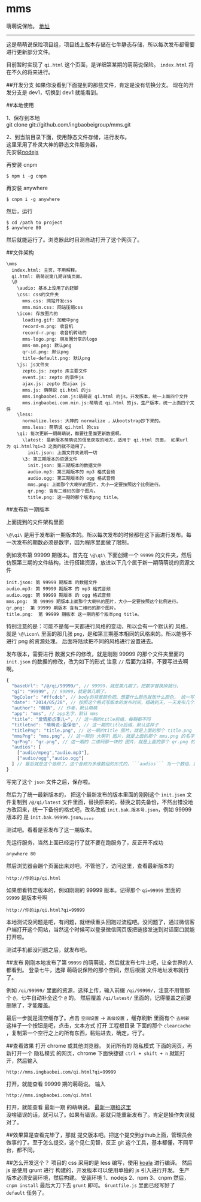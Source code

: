 mms
===

萌萌说保险。 [地址](http://mms.ingbaobei.com/index.html)  

------

这是萌萌说保险项目组，项目线上版本存储在七牛静态存储，所以每次发布都需要进行更新部分文件。

目前暂时实现了 ```qi.html``` 这个页面，是详细第某期的萌萌说保险。 ```index.html``` 将在不久的将来进行。


##开发分支
如果你没看到下面提到的那些文件，肯定是没有切换分支。
现在的开发分支是 dev1，切换到 dev1 就能看到。


##本地使用

1、保存到本地  
git clone git://github.com/ingbaobeigroup/mms.git  

2、到当前目录下面，使用静态文件存储，进行发布。  
这里采用了朴灵大神的静态文件服务器，  
先安装[nodejs](http://nodejs.org/)  

再安装 cnpm
```
$ npm i -g cnpm
```

再安装 anywhere
```
$ cnpm i -g anywhere
```

然后，运行
```
$ cd /path to project
$ anywhere 80
```

然后就能运行了。浏览器此时目测自动打开了这个网页了。

##文件架构
```
\mms
  index.html: 主页，不用解释。
  qi.html: 萌萌说第几期详情页面。
  \@
    \audio: 基本上没用了的赶脚
    \css: css的文件夹
      mms.css: 网站开发css
      mms.min.css: 网站压缩css
    \icon: 存放图片的
      loading.gif: 加载中png
      record-m.png: 收音机
      record-r.png: 收音机转动的
      mms-logo.png: 朋友圈分享的logo
      mms-mm.png: 默认png
      qr-id.png: 默认png
      title-default.png: 默认png
    \js: js文件夹
      zepto.js: zepto 库主要文件
      event.js: zepto 的事件js
      ajax.js: zepto 的ajax js
      mms.js: 萌萌说 qi.html 的js 
      mms.ingbaobei.com.js:萌萌说 qi.html 的js，开发版本，统一上面四个文件 
      mms.ingbaobei.com.min.js:萌萌说 qi.html 的js，生产版本，统一上面四个文件 
    \less:
      normalize.less: 大神的 normalize ，从bootstrap抄下来的。
      mms.less: 萌萌说 qi.html 的css
    \qi: 每次更新一期萌萌说，都要往里面更新数据啊。
      \latest: 最新版本萌萌说的信息获取的地方，适用于 qi.html 页面， 如果url 为 qi.html?qi=3 之类的就不适用了。
        init.json: 上面文件夹说明一切
      \3: 第三期版本的资源文件
        init.json: 第三期版本的数据文件
        audio.mp3: 第三期版本的 mp3 格式音频
        audio.ogg: 第三期版本的 ogg 格式音频
        mms.png: 上面那个大喇叭的图片，大小一定要按照这个比例进行。
        qr.png: 含有二维码的那个图片。
        title.png: 这一期的那个版本png title。

```

##发布新一期版本

上面提到的文件架构里面 

```\@\qi\``` 是用于发布新一期版本的。所以每次发布的时候都在这下面进行发布。每一次发布的期数必须是数字，因为程序里面做了限制。

例如发布第 99999 期版本。首先在 ```\@\qi\``` 下面创建一个 ```99999``` 的文件夹，然后仿照第三期的文件结构，进行搭建资源，放进以下几个属于新一期萌萌说的资源文件
```
init.json: 第 99999 期版本 的数据文件
audio.mp3: 第 99999 期版本 的 mp3 格式音频
audio.ogg: 第 99999 期版本 的 ogg 格式音频
mms.png:  第 99999 期版本上面那个大喇叭的图片，大小一定要按照这个比例进行。
qr.png:  第 99999 期版本 含有二维码的那个图片。
title.png:  第 99999 期版本 这一期的那个版本png title。
```
特别注意的是：可能不是每一天都进行风格的变动，所以会有一个默认的 风格，就是 ```\@\icon\``` 里面的那几张 ```png```，是和第三期基本相同的风格来的。所以能够不进行 png 的资源处理。
后面将陆续把不同的风格进行设置进去。
 
发布版本，需要进行 数据文件的修改，就是刚刚 99999 的那个文件夹里面的 ```init.json``` 的数据的修改，改为如下的形式 注意 ```//``` 后面为注释，不要写进去啊啊。

```javascript
{
  "baseUrl": "/@/qi/99999/", // 99999，就是第几期了。把数字替换掉就行。
  "qi": "99999", // 99999，就是第几期了。
  "bgColor": "#ffcdcb", // body的背景颜色把。想要什么颜色就改什么颜色， 统一写16进制颜色
  "date": "2014/05/28", // 按照这个格式写版本的发布时间，精确到天，一天发布几个版本的话，没必要精确到几点了。
  "author": "萌萌", // 作者，默认萌萌
  "app": "mms", // app名字，默认 mms
  "title": "爱情那点事儿~", // 这一期的title前缀，每期都不同
  "titleEnd": "萌萌说-盈保倍", // 这一期的title后缀，默认这样子
  "titlePng": "title.png", // 这一期的title 图片，就是上面的那个 title.png 的名字，反正名字你随便修，写进这里能正确访问进行了。 可以不写，会使用 ```/@/icon/title-default.png``` 的默认图片。
  "mmsPng": "mms.png", // 这一期的 大喇叭 图片，就是上面的那个 mms.png 的名字，反正名字你随便修，写进这里能正确访问进行了。 可以不写，会使用 ```/@/icon/mms-mm.png``` 的默认图片。
  "qrPng": "qr.png", // 这一期的 二维码那一块的 图片，就是上面的那个 qr.png 的名字，反正名字你随便修，写进这里能正确访问进行了。 可以不写，会使用 ```/@/icon/qr-id.png``` 的默认图片。
  "audios": [
    ["audio/mpeg","audio.mp3"],
    ["audio/ogg","audio.ogg"]
  ] // 最后就是这个音频了。这个音频为多维数组的形式的，```audios``` 为一个数组，数组长度不知，默认里面的音频数据都需要支持所有移动端浏览器就行了。所以每一个子数组下面，都会有两个值，第一个是 ```audio``` 的 ```type``` 属性值，第二个就是 ```src```路径了。
}
```

写完了这个 ```json``` 文件之后，保存啦。

然后为了统一最新版本的， 把这个最新发布的版本里面的刚刚这个 ```init.json``` 文件复制到 ```/@/qi/latest``` 文件里面，替换原来的，替换之前先备份，不然出错没地方改回来，统一下备份的格式吧，改名改成 ```init.bak.版本号.json```，例如 99999 版本的 是 ```init.bak.99999.json```。。。。。

测试吧。看看是否发布了这一期版本。

先运行服务，当然上面已经运行了就不要在跑服务了，反正开不成功
```
anywhere 80
```
然后浏览器会蹦个页面出来对吧，不管他了，访问这里，查看最新版本的
```
http://你的ip/qi.html
```
如果想看特定版本的，例如刚刚的 99999 版本。记得那个 ```qi=99999``` 里面的 ```99999``` 是版本号啊 
```
http://你的ip/qi.html?qi=99999
```

本地测试没问题是吧，有问题，就继续重头回跑过流程吧。没问题了，通过微信客户端打开这个网站，当然这个时候可以登录微信网页版把链接发送到对话窗口就能打开啦。

测试手机都没问题之后，就发布吧。

##发布
刚刚本地发布了第 ```99999``` 的萌萌说，然后就发布七牛上吧，让全世界的人都看到。
登录七牛，选择 萌萌说保险的那个空间，然后根据 文件地址发布就行了。

例如 ```/qi/99999/``` 里面的资源，选择上传，输入前缀 ```/qi/99999/```，注意不用管那个 ```@```，七牛自动补全这个 ```@``` 的。
然后覆盖 ```/qi/latest/``` 里面的，记得覆盖之前要删除了，才能覆盖。

最后一步就是清空缓存了。点击 ```空间设置``` -> ```高级设置``` ，缓存刷新 里面有个 ```去刷新``` 这样子一个按钮是吧，点击，文本方式 打开 工程根目录 下面的那个 ```clearcache``` ，复制第一个空行之上的所有东西，黏贴进去，确定，行了。

##查看效果
打开 chrome 或其他浏览器。
关闭所有的 隐私模式 下面的网页，再新打开一个 隐私模式 的网页，chrome 下面快捷键 ``` ctrl + shift + n ``` 就能打开，然后输入
```
http://mms.ingbaobei.com/qi.html?qi=99999
```
打开，就能查看 99999 期的萌萌说。
输入
```
http://mms.ingbaobei.com/qi.html
```
打开，就能查看 最新一期 的萌萌说。 [最新一期掐这里](http://mms.ingbaobei.com/qi.html)  
没啥错误的话，就可以了。如果有错误。那就只能重新发布了。肯定是操作失误就对了。

##效果算是查看完毕了，那就 提交版本吧。把这个提交到github上面，管理员会做事的了。至于怎么提交，这个见仁见智，反正 git 这个工具，基本都懂，不同平台，都不同。


##怎么开发这个？
项目的 css 采用的是 less 编写，使用 [koala](http://koala-app.com/) 进行编译。
然后 js 是使用 grunt 进行 构建的，开发版本可以使用单独的 js 引入进行开发。
生产版本必须安装环境，然后构建。
安装环境
1、nodejs
2、npm
3、cnpm
然后，``` cnpm install ```
最后大刀下去
``` grunt ``` 即可。 ```Gruntfile.js``` 里面已经写好了 ```default``` 任务了。